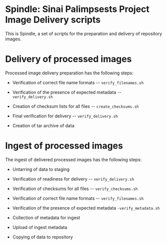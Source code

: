 # Spindle: Sinai Palimpsests Project Image Delivery scripts

This is Spindle, a set of scripts for the preparation and delivery of 
repository images.

# Delivery of processed images

Processed image delivery preparation has the following steps:

* Verification of correct file name formats -- `verify_filenames.sh`

* Verification of the presence of expected metadata -- `verify_delivery.sh`

* Creation of checksum lists for all files -- `create_checksums.sh`

* Final verification for delivery -- `verify_delivery.sh`

* Creation of tar archive of data

# Ingest of processed images

The ingest of delivered processed images has the following steps:

* Untarring of data to staging

* Verification of readiness for delivery -- `verify_delivery.sh`

* Verification of checksums for all files -- `verify_checksums.sh`

* Verification of correct file name formats -- `verify_filenames.sh`

* Verification of the presence of expected metadata `-verify_metadata.sh`

* Collection of metadata for ingest

* Upload of ingest metadata

* Copying of data to repository
